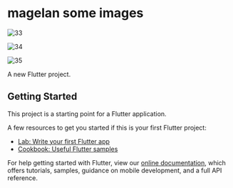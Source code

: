 # magelan some images


![33](https://user-images.githubusercontent.com/57531826/216769621-e9ae0ec5-395d-453d-adeb-5f93f538d114.jpg)

![34](https://user-images.githubusercontent.com/57531826/216769624-c9710ab0-b0e7-461b-8bbb-1fdc12096247.jpg)

![35](https://user-images.githubusercontent.com/57531826/216769628-28ebadd8-2ee2-4f30-a59c-0741285df9f3.jpg)



A new Flutter project.

## Getting Started

This project is a starting point for a Flutter application.

A few resources to get you started if this is your first Flutter project:

- [Lab: Write your first Flutter app](https://flutter.dev/docs/get-started/codelab)
- [Cookbook: Useful Flutter samples](https://flutter.dev/docs/cookbook)

For help getting started with Flutter, view our
[online documentation](https://flutter.dev/docs), which offers tutorials,
samples, guidance on mobile development, and a full API reference.
